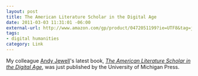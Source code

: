 ```yaml
--- 
layout: post
title: The American Literature Scholar in the Digital Age
date: 2011-03-03 11:31:01 -06:00
external-url: http://www.amazon.com/gp/product/0472051199?ie=UTF8&tag=jasohepp-20&linkCode=as2&camp=1789&creative=390957&creativeASIN=0472051199
tags:
- digital humanities
category: Link
---
```


My colleague <a href="http://cdrh.unl.edu/about/faculty/jewell.php">Andy Jewell</a>'s latest book, <a href="http://www.amazon.com/gp/product/0472051199?ie=UTF8&tag=jasohepp-20&linkCode=as2&camp=1789&creative=390957&creativeASIN=0472051199"><em>The American Literature Scholar in the Digital Age</em></a>, was just published by the University of Michigan Press.
